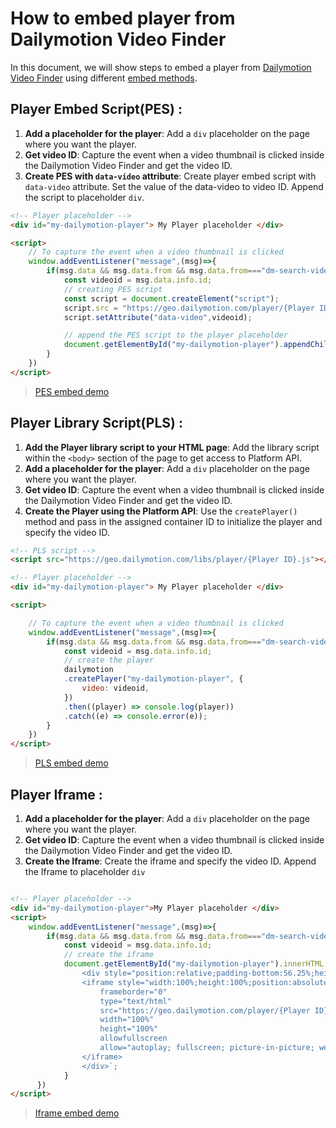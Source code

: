 # How to embed player from Dailymotion Video Finder 

In this document, we will show steps to embed a player from [Dailymotion Video Finder](https://dailymotion-pro-services.github.io/dm-video-finder-doc/) using different [embed methods](https://developers.dailymotion.com/guides/getting-started-with-web-sdk/#embed-methods).

## Player Embed Script(PES) :

1. **Add a placeholder for the player**: Add a `div` placeholder on the page where you want the player.
2. **Get video ID**: Capture the event when a video thumbnail is clicked inside the Dailymotion Video Finder and get the video ID.
3. **Create PES with `data-video` attribute**: Create player embed script with `data-video` attribute. Set the value of the data-video to video ID. Append the script to placeholder `div`.

```html
<!-- Player placeholder -->
<div id="my-dailymotion-player"> My Player placeholder </div>

<script>
    // To capture the event when a video thumbnail is clicked
    window.addEventListener("message",(msg)=>{
        if(msg.data && msg.data.from && msg.data.from==="dm-search-video-click"){
            const videoid = msg.data.info.id;
            // creating PES script
            const script = document.createElement("script");
            script.src = "https://geo.dailymotion.com/player/{Player ID}.js";
            script.setAttribute("data-video",videoid);

            // append the PES script to the player placeholder
            document.getElementById("my-dailymotion-player").appendChild(script);
        }
    })
</script>
```
> [PES embed demo](https://dailymotion-pro-services.github.io/dm-video-finder-doc/pes_embed.html)

## Player Library Script(PLS) :

1. **Add the Player library script to your HTML page**: Add the library script within the `<body>` section of the page to get access to Platform API.
2. **Add a placeholder for the player**: Add a `div` placeholder on the page where you want the player.
3. **Get video ID**: Capture the event when a video thumbnail is clicked inside the Dailymotion Video Finder and get the video ID.
4. **Create the Player using the Platform API**: Use the `createPlayer()` method and pass in the assigned container ID to initialize the player and specify the video ID.

```html
<!-- PLS script -->
<script src="https://geo.dailymotion.com/libs/player/{Player ID}.js"></script>

<!-- Player placeholder -->
<div id="my-dailymotion-player"> My Player placeholder </div>

<script>

    // To capture the event when a video thumbnail is clicked
    window.addEventListener("message",(msg)=>{
        if(msg.data && msg.data.from && msg.data.from==="dm-search-video-click"){
            const videoid = msg.data.info.id;
            // create the player
            dailymotion
            .createPlayer("my-dailymotion-player", {
                video: videoid,
            })
            .then((player) => console.log(player))
            .catch((e) => console.error(e));
        }
    })
</script>
```
> [PLS embed demo](https://dailymotion-pro-services.github.io/dm-video-finder-doc/pls_embed.html)

## Player Iframe :

1. **Add a placeholder for the player**: Add a `div` placeholder on the page where you want the player.
2. **Get video ID**: Capture the event when a video thumbnail is clicked inside the Dailymotion Video Finder and get the video ID.
3. **Create the Iframe**: Create the iframe and specify the video ID. Append the Iframe to placeholder `div`

```html

<!-- Player placeholder -->
<div id="my-dailymotion-player">My Player placeholder </div>
<script>
    window.addEventListener("message",(msg)=>{
        if(msg.data && msg.data.from && msg.data.from==="dm-search-video-click"){
            const videoid = msg.data.info.id;
            // create the iframe
            document.getElementById("my-dailymotion-player").innerHTML = `
                <div style="position:relative;padding-bottom:56.25%;height:0;overflow:hidden;">
                <iframe style="width:100%;height:100%;position:absolute;left:0px;top:0px;overflow:hidden" 
                    frameborder="0" 
                    type="text/html" 
                    src="https://geo.dailymotion.com/player/{Player ID}.html?video=${videoid}" 
                    width="100%"
                    height="100%"
                    allowfullscreen 
                    allow="autoplay; fullscreen; picture-in-picture; web-share">
                </iframe>
                </div>`;
            }
      })
</script>
```
> [Iframe embed demo](https://dailymotion-pro-services.github.io/dm-video-finder-doc/iframe_embed.html)
